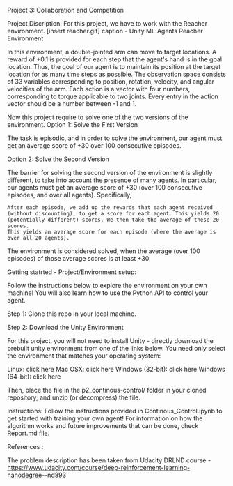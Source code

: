 Project 3: Collaboration and Competition

Project Discription:
For this project, we have to work with the Reacher environment.
[insert reacher.gif]
caption - Unity ML-Agents Reacher Environment


In this environment, a double-jointed arm can move to target locations. A reward of +0.1 is provided for each step that the agent's hand is in the goal location. Thus, the goal of our agent is to maintain its position at the target location for as many time steps as possible.
The observation space consists of 33 variables corresponding to position, rotation, velocity, and angular velocities of the arm. Each action is a vector with four numbers, corresponding to torque applicable to two joints. Every entry in the action vector should be a number between -1 and 1.

Now this project require to solve one of the two versions of the environment.
Option 1: Solve the First Version

The task is episodic, and in order to solve the environment, our agent must get an average score of +30 over 100 consecutive episodes.

Option 2: Solve the Second Version

The barrier for solving the second version of the environment is slightly different, to take into account the presence of many agents. In particular, our agents must get an average score of +30 (over 100 consecutive episodes, and over all agents). Specifically,

    After each episode, we add up the rewards that each agent received (without discounting), to get a score for each agent. This yields 20 (potentially different) scores. We then take the average of these 20 scores.
    This yields an average score for each episode (where the average is over all 20 agents).

The environment is considered solved, when the average (over 100 episodes) of those average scores is at least +30. 


Getting statrted - Project/Environment setup: 

Follow the instructions below to explore the environment on your own machine! You will also learn how to use the Python API to control your agent.

Step 1: Clone this repo in your local machine.

Step 2: Download the Unity Environment

For this project, you will not need to install Unity - directly download the prebuilt unity environment from one of the links below. You need only select the environment that matches your operating system:

Linux: click here Mac OSX: click here Windows (32-bit): click here Windows (64-bit): click here

Then, place the file in the p2_continous-control/ folder in your cloned repository, and unzip (or decompress) the file.

Instructions:
Follow the instructions provided in Continous_Control.ipynb to get started with training your own agent! For information on how the algorithm works and future improvements that can be done, check Report.md file.



References :

The problem description has been taken from Udacity DRLND course - https://www.udacity.com/course/deep-reinforcement-learning-nanodegree--nd893

